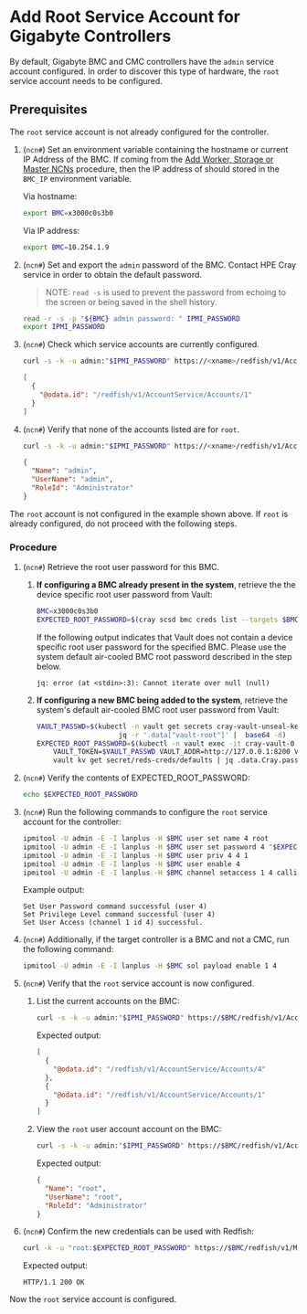 # Add Root Service Account for Gigabyte Controllers

By default, Gigabyte BMC and CMC controllers have the `admin` service
account configured. In order to discover this type of hardware, the
`root` service account needs to be configured.

## Prerequisites

The `root` service account is not already configured for the controller.

1. (`ncn#`) Set an environment variable containing the hostname or current IP Address of the BMC. If coming from the [Add Worker, Storage or Master NCNs](../node_management/Add_Remove_Replace_NCNs.md#add-worker-storage-master)
    procedure, then the IP address of should stored in the `BMC_IP` environment variable.

    Via hostname:

    ```bash
    export BMC=x3000c0s3b0
    ```

    Via IP address:

    ```bash
    export BMC=10.254.1.9
    ```

1. (`ncn#`) Set and export the `admin` password of the BMC. Contact HPE Cray service in order to obtain the default password.

     > NOTE: `read -s` is used to prevent the password from echoing to the screen or
     > being saved in the shell history.

     ```bash
     read -r -s -p "${BMC} admin password: " IPMI_PASSWORD
     export IPMI_PASSWORD
     ```

1. (`ncn#`) Check which service accounts are currently configured.

    ```bash
    curl -s -k -u admin:"$IPMI_PASSWORD" https://<xname>/redfish/v1/AccountService/Accounts | jq ".Members"
    ```

    ```json
    [
      {
        "@odata.id": "/redfish/v1/AccountService/Accounts/1"
      }
    ]
    ```

1. (`ncn#`) Verify that none of the accounts listed are for `root`.

    ```bash
    curl -s -k -u admin:"$IPMI_PASSWORD" https://<xname>/redfish/v1/AccountService/Accounts/1 | jq '. | { Name: .Name, UserName: .UserName, RoleId: .RoleId }'
    ```

    ```json
    {
      "Name": "admin",
      "UserName": "admin",
      "RoleId": "Administrator"
    }
    ```

The `root` account is not configured in the example shown above. If `root` is already configured, do not proceed with the following steps.

### Procedure

1. (`ncn#`) Retrieve the root user password for this BMC.

    1. **If configuring a BMC already present in the system**, retrieve the the device specific root user password from Vault:

        ```bash
        BMC=x3000c0s3b0
        EXPECTED_ROOT_PASSWORD=$(cray scsd bmc creds list --targets $BMC --format json | jq .Targets[].Password -r)
        ```

        If the following output indicates that Vault does not contain a device specific root user password for the specified BMC. Please use the system default air-cooled BMC root password described in the step below.

        ```text
        jq: error (at <stdin>:3): Cannot iterate over null (null)
        ```

    1. **If configuring a new BMC being added to the system**, retrieve the system's default air-cooled BMC root user password from Vault:

        ```bash
        VAULT_PASSWD=$(kubectl -n vault get secrets cray-vault-unseal-keys -o json |
                            jq -r '.data["vault-root"]' |  base64 -d)
        EXPECTED_ROOT_PASSWORD=$(kubectl -n vault exec -it cray-vault-0 -c vault -- env \
            VAULT_TOKEN=$VAULT_PASSWD VAULT_ADDR=http://127.0.0.1:8200 VAULT_FORMAT=json \
            vault kv get secret/reds-creds/defaults | jq .data.Cray.password -r)
        ```

1. (`ncn#`) Verify the contents of EXPECTED_ROOT_PASSWORD:

    ```bash
    echo $EXPECTED_ROOT_PASSWORD
    ```

1. (`ncn#`) Run the following commands to configure the `root` service account for the controller:

    ```bash
    ipmitool -U admin -E -I lanplus -H $BMC user set name 4 root
    ipmitool -U admin -E -I lanplus -H $BMC user set password 4 "$EXPECTED_ROOT_PASSWORD"
    ipmitool -U admin -E -I lanplus -H $BMC user priv 4 4 1
    ipmitool -U admin -E -I lanplus -H $BMC user enable 4
    ipmitool -U admin -E -I lanplus -H $BMC channel setaccess 1 4 callin=on ipmi=on link=on
    ```

    Example output:

    ```text
    Set User Password command successful (user 4)
    Set Privilege Level command successful (user 4)
    Set User Access (channel 1 id 4) successful.
    ```

1. (`ncn#`) Additionally, if the target controller is a BMC and not a CMC, run the following command:

    ```bash
    ipmitool -U admin -E -I lanplus -H $BMC sol payload enable 1 4
    ```

1. (`ncn#`) Verify that the `root` service account is now configured.

    1. List the current accounts on the BMC:

        ```bash
        curl -s -k -u admin:"$IPMI_PASSWORD" https://$BMC/redfish/v1/AccountService/Accounts | jq ".Members"
        ```

        Expected output:

        ```json
        [
          {
            "@odata.id": "/redfish/v1/AccountService/Accounts/4"
          },
          {
            "@odata.id": "/redfish/v1/AccountService/Accounts/1"
          }
        ]
        ```

    1. View the `root` user account account on the BMC:

        ```bash
        curl -s -k -u admin:"$IPMI_PASSWORD" https://$BMC/redfish/v1/AccountService/Accounts/4 | jq '. | { Name: .Name, UserName: .UserName, RoleId: .RoleId }'
        ```

        Expected output:

        ```json
        {
          "Name": "root",
          "UserName": "root",
          "RoleId": "Administrator"
        }
        ```

1. (`ncn#`) Confirm the new credentials can be used with Redfish:

    ```bash
    curl -k -u "root:$EXPECTED_ROOT_PASSWORD" https://$BMC/redfish/v1/Managers -i  | head -1
    ```

    Expected output:

    ```text
    HTTP/1.1 200 OK
    ```

Now the `root` service account is configured.

